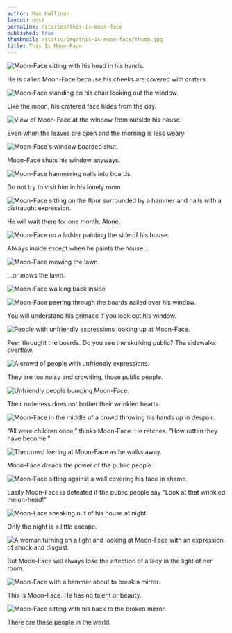 ```yaml
---
author: Max Hallinan
layout: post
permalink: /stories/this-is-moon-face
published: true
thumbnail: /static/img/this-is-moon-face/thumb.jpg
title: This Is Moon-Face
---
```


![Moon-Face sitting with his head in his hands.](/static/img/this-is-moon-face/1.jpg)

He is called Moon-Face because his cheeks are covered with craters.


![Moon-Face standing on his chair looking out the window.](/static/img/this-is-moon-face/2.jpg)

Like the moon, his cratered face hides from&nbsp;the&nbsp;day.


![View of Moon-Face at the window from outside his house.](/static/img/this-is-moon-face/3.jpg)

Even when the leaves are open and the morning is&nbsp;less&nbsp;weary


![Moon-Face's window boarded shut.](/static/img/this-is-moon-face/4.jpg)

Moon-Face shuts his window anyways.


![Moon-Face hammering nails into boards.](/static/img/this-is-moon-face/5.jpg)

Do not try to visit him in his lonely room.


![Moon-Face sitting on the floor surrounded by a hammer and nails with a distraught expression.](/static/img/this-is-moon-face/6.jpg)

He will wait there for one month. Alone.


![Moon-Face on a ladder painting the side of his house.](/static/img/this-is-moon-face/7.jpg)

Always inside except when he paints the house&hellip;


![Moon-Face mowing the lawn.](/static/img/this-is-moon-face/8.jpg)

&hellip;or mows the lawn.


![Moon-Face walking back inside](/static/img/this-is-moon-face/9.jpg)


![Moon-Face peering through the boards nailed over his window.](/static/img/this-is-moon-face/10.jpg)

You will understand his grimace if you look out&nbsp;his&nbsp;window.


![People with unfriendly expressions looking up at Moon-Face.](/static/img/this-is-moon-face/11.jpg)

Peer throught the boards. Do you see the skulking public? The sidewalks overflow.


![A crowd of people with unfriendly expressions.](/static/img/this-is-moon-face/12.jpg)

They are too noisy and crowding, those&nbsp;public&nbsp;people.


![Unfriendly people bumping Moon-Face.](/static/img/this-is-moon-face/13.jpg)

Their rudeness does not bother their&nbsp;wrinkled&nbsp;hearts.


![Moon-Face in the middle of a crowd throwing his hands up in despair.](/static/img/this-is-moon-face/14.jpg)

&ldquo;All were children once,&rdquo; thinks Moon-Face. He retches. &ldquo;How rotten they have become.&rdquo;


![The crowd leering at Moon-Face as he walks away.](/static/img/this-is-moon-face/15.jpg)

Moon-Face dreads the power of the public people.


![Moon-Face sitting against a wall covering his face in shame.](/static/img/this-is-moon-face/16.jpg)

Easily Moon-Face is defeated if the public people say &ldquo;Look at that wrinkled melon-head&#33;&rdquo;


![Moon-Face sneaking out of his house at night.](/static/img/this-is-moon-face/17.jpg)

Only the night is a little escape.

![A woman turning on a light and looking at Moon-Face with an expression of shock and disgust.](/static/img/this-is-moon-face/18.jpg)

But Moon-Face will always lose the affection of a lady in the light of her room.


![Moon-Face with a hammer about to break a mirror.](/static/img/this-is-moon-face/19.jpg)

This is Moon-Face. He has no talent or beauty.


![Moon-Face sitting with his back to the broken mirror.](/static/img/this-is-moon-face/20.jpg)

There are these people in the world.
